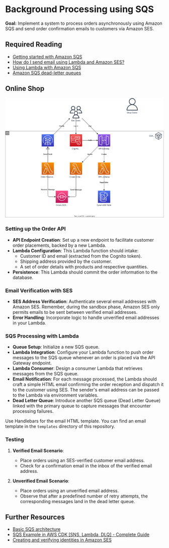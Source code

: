 # Background Processing using SQS

**Goal:** Implement a system to process orders asynchronously using Amazon SQS and send order confirmation emails to customers via Amazon SES.

## Required Reading

- [Getting started with Amazon SQS](https://docs.aws.amazon.com/AWSSimpleQueueService/latest/SQSDeveloperGuide/sqs-getting-started.html)
- [How do I send email using Lambda and Amazon SES?](https://repost.aws/knowledge-center/lambda-send-email-sesl)
- [Using Lambda with Amazon SQS](https://docs.aws.amazon.com/lambda/latest/dg/with-sqs.html)
- [Amazon SQS dead-letter queues](https://docs.aws.amazon.com/AWSSimpleQueueService/latest/SQSDeveloperGuide/sqs-dead-letter-queues.html)

## Online Shop

![Overview](./diagrams/050-sqs-ses.drawio.svg "Overview")

### Setting up the Order API

- **API Endpoint Creation**: Set up a new endpoint to facilitate customer order placements, backed by a new Lambda.
- **Lambda Configuration**: This Lambda function should intake:
   - Customer ID and email (extracted from the Cognito token).
   - Shipping address provided by the customer.
   - A set of order details with products and respective quantities.
- **Persistence**: This Lambda should commit the order information to the database.

### Email Verification with SES

- **SES Address Verification**: Authenticate several email addresses with Amazon SES. Remember, during the sandbox phase, Amazon SES only permits emails to be sent between verified email addresses.
- **Error Handling**: Incorporate logic to handle unverified email addresses in your Lambda. 

### SQS Processing with Lambda

- **Queue Setup**: Initialize a new SQS queue.
- **Lambda Integration**: Configure your Lambda function to push order messages to the SQS queue whenever an order is placed via the API Gateway endpoint.
- **Lambda Consumer**: Design a consumer Lambda that retrieves messages from the SQS queue.
- **Email Notification**: For each message processed, the Lambda should craft a simple HTML email confirming the order reception and dispatch it to the customer using SES. The sender's email address can be passed to the Lambda via environment variables.
- **Dead Letter Queue**: Introduce another SQS queue (Dead Letter Queue) linked with the primary queue to capture messages that encounter processing failures.

Use Handlebars for the email HTML template. You can find an email template in the `templates` directory of this repository.

### Testing 

1. **Verified Email Scenario**: 
   - Place orders using an SES-verified customer email address.
   - Check for a confirmation email in the inbox of the verified email address.

2. **Unverified Email Scenario**: 
   - Place orders using an unverified email address.
   - Observe that after a predefined number of retry attempts, the corresponding messages land in the dead letter queue.

## Further Resources

- [Basic SQS architecture](https://docs.aws.amazon.com/AWSSimpleQueueService/latest/SQSDeveloperGuide/sqs-basic-architecture.html)
- [SQS Example in AWS CDK [SNS, Lambda, DLQ] - Complete Guide](https://bobbyhadz.com/blog/aws-cdk-sqs-sns-lambda)
- [Creating and verifying identities in Amazon SES](https://docs.aws.amazon.com/ses/latest/dg/creating-identities.html)
